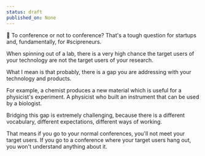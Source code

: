 ```yaml
---
status: draft
published_on: None
---
```

👭 To conference or not to conference? That's a tough question for startups and, fundamentally, for #scipreneurs. 

When spinning out of a lab, there is a very high chance the target users of your technology are not the target users of your research. 

What I mean is that probably, there is a gap you are addressing with your technology and products. 

For example, a chemist produces a new material which is useful for a physicist's experiment. A physicist who built an instrument that can be used by a biologist. 

Bridging this gap is extremely challenging, because there is a different vocabulary, different expectations, different ways of working. 

That means if you go to your normal conferences, you'll not meet your target users. If you go to a conference where your target users hang out, you won't understand anything about it. 

